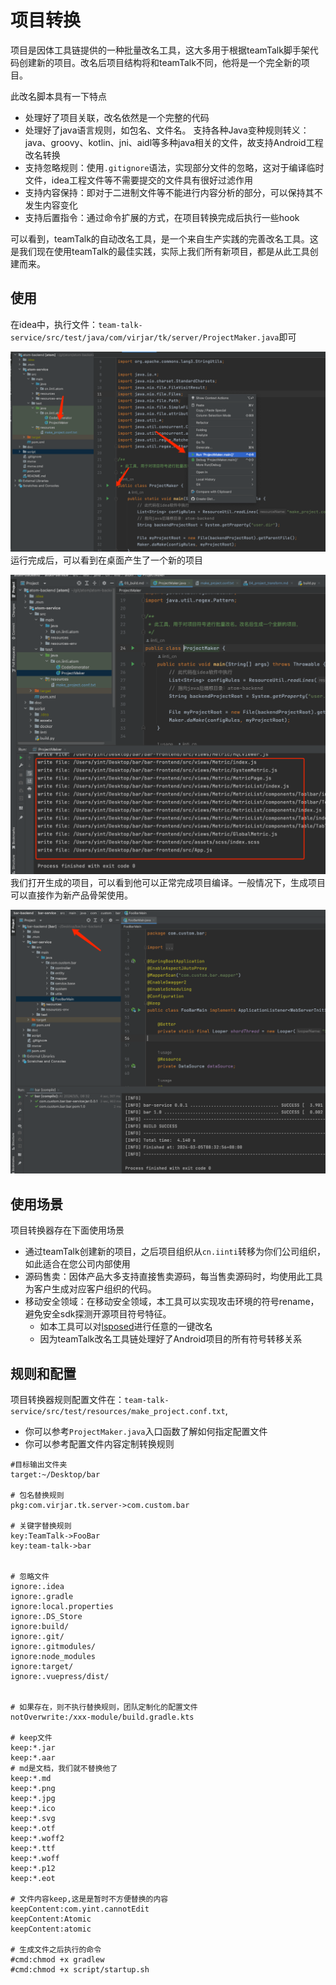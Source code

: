 # 项目转换
项目是因体工具链提供的一种批量改名工具，这大多用于根据teamTalk脚手架代码创建新的项目。改名后项目结构将和teamTalk不同，他将是一个完全新的项目。

此改名脚本具有一下特点

- 处理好了项目关联，改名依然是一个完整的代码
- 处理好了java语言规则，如包名、文件名。  支持各种Java变种规则转义：java、groovy、kotlin、jni、aidl等多种java相关的文件，故支持Android工程改名转换
- 支持忽略规则：使用``.gitignore``语法，实现部分文件的忽略，这对于编译临时文件，idea工程文件等不需要提交的文件具有很好过滤作用
- 支持内容保持：即对于二进制文件等不能进行内容分析的部分，可以保持其不发生内容变化
- 支持后置指令：通过命令扩展的方式，在项目转换完成后执行一些hook

可以看到，teamTalk的自动改名工具，是一个来自生产实践的完善改名工具。这是我们现在使用teamTalk的最佳实践，实际上我们所有新项目，都是从此工具创建而来。


## 使用
在idea中，执行文件：``team-talk-service/src/test/java/com/virjar/tk/server/ProjectMaker.java``即可

![](imgs/project_maker.png)
运行完成后，可以看到在桌面产生了一个新的项目

![](imgs/project_maker_2.png)
我们打开生成的项目，可以看到他可以正常完成项目编译。一般情况下，生成项目可以直接作为新产品骨架使用。

![](imgs/project_maker_3.png)


## 使用场景

项目转换器存在下面使用场景

- 通过teamTalk创建新的项目，之后项目组织从``cn.iinti``转移为你们公司组织，如此适合在您公司内部使用
- 源码售卖：因体产品大多支持直接售卖源码，每当售卖源码时，均使用此工具为客户生成对应客户组织的代码。
- 移动安全领域：在移动安全领域，本工具可以实现攻击环境的符号rename，避免安全sdk探测开源项目符号特征。
  - 如本工具可以对[lsposed](https://github.com/LSPosed/LSPosed/)进行任意的一键改名
  - 因为teamTalk改名工具链处理好了Android项目的所有符号转移关系

## 规则和配置
项目转换器规则配置文件在：``team-talk-service/src/test/resources/make_project.conf.txt``,
- 你可以参考``ProjectMaker.java``入口函数了解如何指定配置文件
- 你可以参考配置文件内容定制转换规则

``` 
#目标输出文件夹
target:~/Desktop/bar

# 包名替换规则
pkg:com.virjar.tk.server->com.custom.bar

# 关键字替换规则
key:TeamTalk->FooBar
key:team-talk->bar


# 忽略文件
ignore:.idea
ignore:.gradle
ignore:local.properties
ignore:.DS_Store
ignore:build/
ignore:.git/
ignore:.gitmodules/
ignore:node_modules
ignore:target/
ignore:.vuepress/dist/


# 如果存在，则不执行替换规则，团队定制化的配置文件
notOverwrite:/xxx-module/build.gradle.kts

# keep文件
keep:*.jar
keep:*.aar
# md是文档，我们就不替换他了
keep:*.md
keep:*.png
keep:*.jpg
keep:*.ico
keep:*.svg
keep:*.otf
keep:*.woff2
keep:*.ttf
keep:*.woff
keep:*.p12
keep:*.eot

# 文件内容keep,这是是暂时不方便替换的内容
keepContent:com.yint.cannotEdit
keepContent:Atomic
keepContent:atomic

# 生成文件之后执行的命令
#cmd:chmod +x gradlew
#cmd:chmod +x script/startup.sh
```